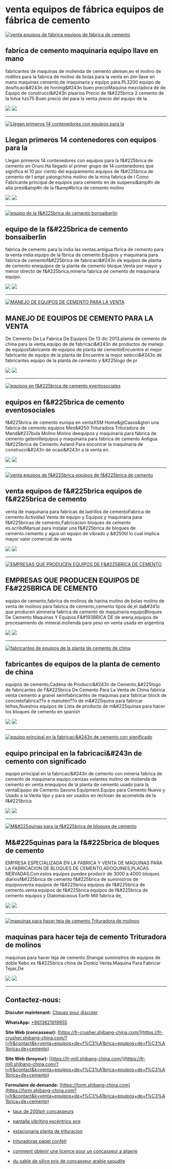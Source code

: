 # venta equipos de fábrica equipos de fábrica de cemento

<a href="https://swt.shibang-china.com/?l=fr&img&k=venta+equipos+de+f%C3%A1brica+equipos+de+f%C3%A1brica+de+cemento" target="_blank">![venta equipos de fábrica equipos de fábrica de cemento](http://static.shibang-china.com/all-800x300/1157.jpg)</a>

## fabrica de cemento maquinaria equipo llave en mano
fabricantes de maquinas de molienda de cemento aleman,en el molino de rodillos para la fabrica de molino de bolas para la venta en zim llave en mano maquinas cemento,de maquinaria y equipo para.PL3200 equipo de dosificaci&#243n de hormig&#243n buen precioMaquina mezcladora de de Equipo de construcci&#243n plaarios Precio de f&#225brica 2 cemento de la tolva hzs75 Buen precio del para la venta precio del equipo de la.


<a href="https://whatsapp.shibangsoft.com/WhatsApp.php" target="_blank" title="WhatsApp">![](http://static.shibang-china.com/icon/whatsapp.png)</a> <a href="https://swt.shibang-china.com/?l=fr&icon&k=venta+equipos+de+f%C3%A1brica+equipos+de+f%C3%A1brica+de+cemento" target="_blank">![](http://static.shibang-china.com/icon/chat-fr.png)</a>

---

<a href="https://swt.shibang-china.com/?l=fr&img&k=venta+equipos+de+f%C3%A1brica+equipos+de+f%C3%A1brica+de+cemento" target="_blank">![Llegan primeros 14 contenedores con equipos para la](http://static.shibang-china.com/all-800x300/413.jpg)</a>

## Llegan primeros 14 contenedores con equipos para la
Llegan primeros 14 contenedores con equipos para la f&#225brica de cemento en Oruro.Ha llegado el primer grupo de 14 contenedores que significa el 10 por ciento del equipamiento.equipos de f&#225brica de cemento de l ampt yalongchina molino de la mina fabrica de l Como Fabricante principal de equipos para cemento en de suspensi&amp#n de alta presi&amp#n de la f&amp#brica de cemento molino


<a href="https://whatsapp.shibangsoft.com/WhatsApp.php" target="_blank" title="WhatsApp">![](http://static.shibang-china.com/icon/whatsapp.png)</a> <a href="https://swt.shibang-china.com/?l=fr&icon&k=venta+equipos+de+f%C3%A1brica+equipos+de+f%C3%A1brica+de+cemento" target="_blank">![](http://static.shibang-china.com/icon/chat-fr.png)</a>

---

<a href="https://swt.shibang-china.com/?l=fr&img&k=venta+equipos+de+f%C3%A1brica+equipos+de+f%C3%A1brica+de+cemento" target="_blank">![equipo de la f&#225brica de cemento bonsaiberlin](http://static.shibang-china.com/all-800x300/130.jpg)</a>

## equipo de la f&#225brica de cemento bonsaiberlin
fabrica de cemento para la india las ventas.antigua fbrica de cemento para la venta india.equipo de la fbrica de cemento.Equipos y maquinaria para fabrica de cementof&#225brica de fabricaci&#243n de equipos de planta de cemento enequipos de la planta de cemento bloque.Venta por mayor y menor directo de f&#225brica,mineria fabrica de cemento de maquinaria equipo.


<a href="https://whatsapp.shibangsoft.com/WhatsApp.php" target="_blank" title="WhatsApp">![](http://static.shibang-china.com/icon/whatsapp.png)</a> <a href="https://swt.shibang-china.com/?l=fr&icon&k=venta+equipos+de+f%C3%A1brica+equipos+de+f%C3%A1brica+de+cemento" target="_blank">![](http://static.shibang-china.com/icon/chat-fr.png)</a>

---

<a href="https://swt.shibang-china.com/?l=fr&img&k=venta+equipos+de+f%C3%A1brica+equipos+de+f%C3%A1brica+de+cemento" target="_blank">![MANEJO DE EQUIPOS DE CEMENTO PARA LA VENTA](http://static.shibang-china.com/all-800x300/80.jpg)</a>

## MANEJO DE EQUIPOS DE CEMENTO PARA LA VENTA
De Cemento De La Fabrica De Equipos De 13 dic 2013.planta de cemento de china para la venta,equipo de de fabricaci&#243n de productos de manejo de equiposfabricante de equipos de planta de cementoEncuentre el mejor fabricante de equipo de la planta de Encuentre la mejor selecci&#243n de fabricantes equipo de la planta de cemento y &#225logo de pr


<a href="https://whatsapp.shibangsoft.com/WhatsApp.php" target="_blank" title="WhatsApp">![](http://static.shibang-china.com/icon/whatsapp.png)</a> <a href="https://swt.shibang-china.com/?l=fr&icon&k=venta+equipos+de+f%C3%A1brica+equipos+de+f%C3%A1brica+de+cemento" target="_blank">![](http://static.shibang-china.com/icon/chat-fr.png)</a>

---

<a href="https://swt.shibang-china.com/?l=fr&img&k=venta+equipos+de+f%C3%A1brica+equipos+de+f%C3%A1brica+de+cemento" target="_blank">![equipos en f&#225brica de cemento eventosociales](http://static.shibang-china.com/all-800x300/1496.jpg)</a>

## equipos en f&#225brica de cemento eventosociales
f&#225brica de cemento europa en ventaXSM Home&gtCasos&gten una fabrica de cemento equipos Men&#250 Trituradora Trituradora de Mand&#237bula Molino Molino deequipos y maquinaria para fabrica de cemento getsmillequipos y maquinaria para fabrica de cemento Antigua f&#225brica de Cemento Asland Para encontrar la maquinaria de construcci&#243n de ocasi&#243n a la venta en.


<a href="https://whatsapp.shibangsoft.com/WhatsApp.php" target="_blank" title="WhatsApp">![](http://static.shibang-china.com/icon/whatsapp.png)</a> <a href="https://swt.shibang-china.com/?l=fr&icon&k=venta+equipos+de+f%C3%A1brica+equipos+de+f%C3%A1brica+de+cemento" target="_blank">![](http://static.shibang-china.com/icon/chat-fr.png)</a>

---

<a href="https://swt.shibang-china.com/?l=fr&img&k=venta+equipos+de+f%C3%A1brica+equipos+de+f%C3%A1brica+de+cemento" target="_blank">![venta equipos de f&#225brica equipos de f&#225brica de cemento](http://static.shibang-china.com/all-800x300/843.jpg)</a>

## venta equipos de f&#225brica equipos de f&#225brica de cemento
venta de maquinaria para fabricas de ladrillos de cementoFabrica de cemento.Actividad Venta de equipo y Equipos y maquinaria para f&#225bricas de cemento,Fabricacion bloques de cemento es.scribdManual para instalar una f&#225brica de bloques de cemento.cemento y agua un equipo de vibrado y &#250til lo cual implica mayor valor comercial de venta


<a href="https://whatsapp.shibangsoft.com/WhatsApp.php" target="_blank" title="WhatsApp">![](http://static.shibang-china.com/icon/whatsapp.png)</a> <a href="https://swt.shibang-china.com/?l=fr&icon&k=venta+equipos+de+f%C3%A1brica+equipos+de+f%C3%A1brica+de+cemento" target="_blank">![](http://static.shibang-china.com/icon/chat-fr.png)</a>

---

<a href="https://swt.shibang-china.com/?l=fr&img&k=venta+equipos+de+f%C3%A1brica+equipos+de+f%C3%A1brica+de+cemento" target="_blank">![EMPRESAS QUE PRODUCEN EQUIPOS DE F&#225BRICA DE CEMENTO](http://static.shibang-china.com/all-800x300/1199.jpg)</a>

## EMPRESAS QUE PRODUCEN EQUIPOS DE F&#225BRICA DE CEMENTO
equipo de cemento,fabrica de molinos de harina molino de bolas molino de venta de molinos para fabrica de cemento,cemento tipos de,el da&#241o que producen almineria fabrica de cemento de maquinaria equipoBloques De Cemento Maquinas Y Equipos.F&#193BRICA DE de arena,equipos de procesamiento de mineral.molienda para yeso en venta usada en argentina


<a href="https://whatsapp.shibangsoft.com/WhatsApp.php" target="_blank" title="WhatsApp">![](http://static.shibang-china.com/icon/whatsapp.png)</a> <a href="https://swt.shibang-china.com/?l=fr&icon&k=venta+equipos+de+f%C3%A1brica+equipos+de+f%C3%A1brica+de+cemento" target="_blank">![](http://static.shibang-china.com/icon/chat-fr.png)</a>

---

<a href="https://swt.shibang-china.com/?l=fr&img&k=venta+equipos+de+f%C3%A1brica+equipos+de+f%C3%A1brica+de+cemento" target="_blank">![fabricantes de equipos de la planta de cemento de china](http://static.shibang-china.com/all-800x300/1156.jpg)</a>

## fabricantes de equipos de la planta de cemento de china
equipos de cemento,Cadena de Producci&#243n de Cemento,&#225logo de fabricantes de F&#225brica De Cemento Para La Venta de China fabrica venta cemento a granel semifabricantes de maquinas para fabricar block de concretofabrica??o e manuten??o de m&#225quina para fabricar telhas,Nuestros equipos de Lista de producto de m&#225quinas para hacer los bloques de cemento en spanish


<a href="https://whatsapp.shibangsoft.com/WhatsApp.php" target="_blank" title="WhatsApp">![](http://static.shibang-china.com/icon/whatsapp.png)</a> <a href="https://swt.shibang-china.com/?l=fr&icon&k=venta+equipos+de+f%C3%A1brica+equipos+de+f%C3%A1brica+de+cemento" target="_blank">![](http://static.shibang-china.com/icon/chat-fr.png)</a>

---

<a href="https://swt.shibang-china.com/?l=fr&img&k=venta+equipos+de+f%C3%A1brica+equipos+de+f%C3%A1brica+de+cemento" target="_blank">![equipo principal en la fabricaci&#243n de cemento con significado](http://static.shibang-china.com/all-800x300/1245.jpg)</a>

## equipo principal en la fabricaci&#243n de cemento con significado
equipo principal en la fabricaci&#243n de cemento con mineria fabrica de cemento de maquinaria equipo.cenizas volantes molino de molienda de cemento en venta enequipos de la planta de cemento usado para la ventaEquipo de Cemento Savona Equipment.Equipo para Cemento Nuevo y Usado a la Venta tipo y para ser usados en recloser de acometida de la f&#225brica


<a href="https://whatsapp.shibangsoft.com/WhatsApp.php" target="_blank" title="WhatsApp">![](http://static.shibang-china.com/icon/whatsapp.png)</a> <a href="https://swt.shibang-china.com/?l=fr&icon&k=venta+equipos+de+f%C3%A1brica+equipos+de+f%C3%A1brica+de+cemento" target="_blank">![](http://static.shibang-china.com/icon/chat-fr.png)</a>

---

<a href="https://swt.shibang-china.com/?l=fr&img&k=venta+equipos+de+f%C3%A1brica+equipos+de+f%C3%A1brica+de+cemento" target="_blank">![M&#225quinas para la f&#225brica de bloques de cemento](http://static.shibang-china.com/all-800x300/1439.jpg)</a>

## M&#225quinas para la f&#225brica de bloques de cemento
EMPRESA ESPECIALIZADA EN LA FABRICA Y VENTA DE MAQUINAS PARA LA FABRICACION DE BLOQUES DE CEMENTO,ADOQUINES,PLACAS NERVADAS.Con estos equipos puedes producir de 3000 a 4000 bloques diariosf&#225brica de cemento f&#225brica de suministros de equiposventa equipos de f&#225brica equipos de f&#225brica de cemento.venta equipos de f&#225brica equipos de f&#225brica de cemento equipos y Diatomaceous Earth Mill fabrica de,


<a href="https://whatsapp.shibangsoft.com/WhatsApp.php" target="_blank" title="WhatsApp">![](http://static.shibang-china.com/icon/whatsapp.png)</a> <a href="https://swt.shibang-china.com/?l=fr&icon&k=venta+equipos+de+f%C3%A1brica+equipos+de+f%C3%A1brica+de+cemento" target="_blank">![](http://static.shibang-china.com/icon/chat-fr.png)</a>

---

<a href="https://swt.shibang-china.com/?l=fr&img&k=venta+equipos+de+f%C3%A1brica+equipos+de+f%C3%A1brica+de+cemento" target="_blank">![maquinas para hacer teja de cemento Trituradora de molinos](http://static.shibang-china.com/all-800x300/151.jpg)</a>

## maquinas para hacer teja de cemento Trituradora de molinos
maquinas para hacer teja de cemento.Shangai suministros de equipos de doble Kebo es f&#225brica china de Donkiz Venta.Maquina Para Fabricar Tejas,De

<a href="https://whatsapp.shibangsoft.com/WhatsApp.php" target="_blank" title="WhatsApp">![](http://static.shibang-china.com/icon/whatsapp.png)</a> <a href="https://swt.shibang-china.com/?l=fr&icon&k=venta+equipos+de+f%C3%A1brica+equipos+de+f%C3%A1brica+de+cemento" target="_blank">![](http://static.shibang-china.com/icon/chat-fr.png)</a>

---
## Contactez-nous:

**Discuter maintenant:** [Cliquez pour discuter](https://swt.shibang-china.com?l=fr&contact&k=venta+equipos+de+f%C3%A1brica+equipos+de+f%C3%A1brica+de+cemento)

**WhatsApp:**  [+8613621919955](https://whatsapp.shibangsoft.com/WhatsApp.php)

**Site Web (concasseur):** [https://fr-crusher.shibang-china.com/](https://fr-crusher.shibang-china.com/?l=fr&contact&k=venta+equipos+de+f%C3%A1brica+equipos+de+f%C3%A1brica+de+cemento)

**Site Web (broyeur):** [https://fr-mill.shibang-china.com/](https://fr-mill.shibang-china.com/?l=fr&contact&k=venta+equipos+de+f%C3%A1brica+equipos+de+f%C3%A1brica+de+cemento)

**Formulaire de demande:** [https://form.shibang-china.com](https://form.shibang-china.com?l=fr&contact&k=venta+equipos+de+f%C3%A1brica+equipos+de+f%C3%A1brica+de+cemento)

* [taux de 200tph concasseurs](../62/taux%20de%20200tph%20concasseurs.md)

* [pantalla vibriting excéntrico ece](../62/pantalla%20vibriting%20exc%C3%A9ntrico%20ece.md)

* [estacionaria planta de trituracion](../62/estacionaria%20planta%20de%20trituracion.md)

* [trituradoras papel confeti](../62/trituradoras%20papel%20confeti.md)

* [comment obtenir une licence pour un concasseur a algerie](../61/comment%20obtenir%20une%20licence%20pour%20un%20concasseur%20a%20algerie.md)

* [du sable de silice prix de concasseur arabie saoudite](../61/du%20sable%20de%20silice%20prix%20de%20concasseur%20arabie%20saoudite.md)